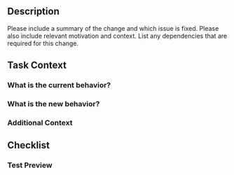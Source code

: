 ## Description

Please include a summary of the change and which issue is fixed. Please also include relevant motivation and context. 
List any dependencies that are required for this change.

## Task Context

### What is the current behavior?

<!-- current functionality without PR -->

### What is the new behavior?

<!-- expected functionality with PR -->

### Additional Context

<!-- Add here any additional context you think is important. -->

## Checklist

### Test Preview

